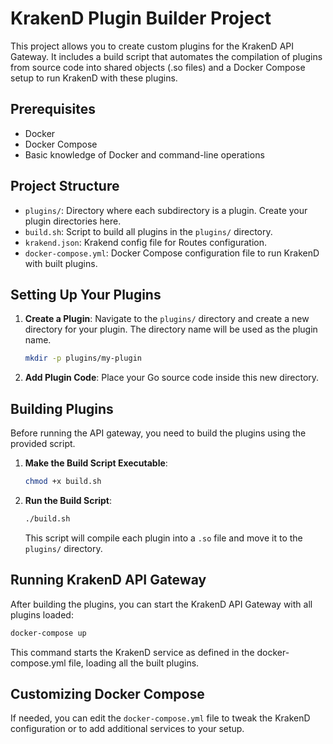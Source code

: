# KrakenD Plugin Builder Project

This project allows you to create custom plugins for the KrakenD API Gateway. It includes a build script that automates the compilation of plugins from source code into shared objects (.so files) and a Docker Compose setup to run KrakenD with these plugins.

## Prerequisites

- Docker
- Docker Compose
- Basic knowledge of Docker and command-line operations

## Project Structure

- `plugins/`: Directory where each subdirectory is a plugin. Create your plugin directories here.
- `build.sh`: Script to build all plugins in the `plugins/` directory.
- `krakend.json`: Krakend config file for Routes configuration.
- `docker-compose.yml`: Docker Compose configuration file to run KrakenD with built plugins.

## Setting Up Your Plugins

1. **Create a Plugin**: Navigate to the `plugins/` directory and create a new directory for your plugin. The directory name will be used as the plugin name.
  
    ```bash
    mkdir -p plugins/my-plugin
    ```

2. **Add Plugin Code**: Place your Go source code inside this new directory.

## Building Plugins

Before running the API gateway, you need to build the plugins using the provided script.

1. **Make the Build Script Executable**:

    ```bash
    chmod +x build.sh
    ```

2. **Run the Build Script**:

    ```bash
    ./build.sh
    ```

    This script will compile each plugin into a `.so` file and move it to the `plugins/` directory.

## Running KrakenD API Gateway

After building the plugins, you can start the KrakenD API Gateway with all plugins loaded:

```bash
docker-compose up
```

This command starts the KrakenD service as defined in the docker-compose.yml file, loading all the built plugins.

## Customizing Docker Compose

If needed, you can edit the `docker-compose.yml` file to tweak the KrakenD configuration or to add additional services to your setup.